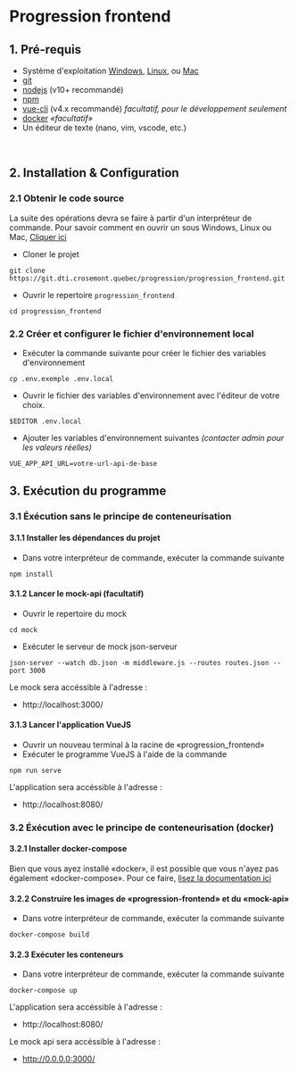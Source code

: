 # Progression frontend

## 1. Pré-requis
- Système d'exploitation [Windows](https://www.microsoft.com/en-us/software-download/), [Linux](https://www.linux.org/pages/download/), ou [Mac](https://support.apple.com/downloads/macos)
- [git](https://git-scm.com/downloads)
- [nodejs](https://nodejs.org/en/) (v10+ recommandé)
- [npm](https://github.com/nodesource/distributions)
- [vue-cli](https://cli.vuejs.org/guide/installation.html) (v4.x recommandé) *facultatif, pour le développement seulement*
- [docker](https://www.docker.com/) *«facultatif»*
- Un éditeur de texte (nano, vim, vscode, etc.)

&nbsp;

## 2. Installation & Configuration 
### 2.1 Obtenir le code source
La suite des opérations devra se faire à partir d'un interpréteur de commande. Pour savoir comment en ouvrir un sous Windows, Linux ou Mac, [Cliquer ici](http://codeur-pro.fr/invite-de-commande-et-terminal/)

- Cloner le projet
```
git clone https://git.dti.crosemont.quebec/progression/progression_frontend.git
```

- Ouvrir le repertoire `progression_frontend`
```
cd progression_frontend
```


### 2.2 Créer et configurer le fichier d'environnement local
- Exécuter la commande suivante pour créer le fichier des variables d'environnement
```
cp .env.exemple .env.local
```
- Ouvrir le fichier des variables d'environnement avec l'éditeur de votre choix.
```
$EDITOR .env.local
```
- Ajouter les variables d'environnement suivantes *(contacter admin pour les valeurs réelles)*
```
VUE_APP_API_URL=votre-url-api-de-base
```

## 3. Exécution du programme
### 3.1 Éxécution sans le principe de conteneurisation

#### 3.1.1 Installer les dépendances du projet
- Dans votre interpréteur de commande, exécuter la commande suivante
```
npm install
```

#### 3.1.2 Lancer le mock-api (facultatif)
- Ouvrir le repertoire du mock
```
cd mock
```
- Exécuter le serveur de mock json-serveur
```
json-server --watch db.json -m middleware.js --routes routes.json --port 3000
```
Le mock sera accéssible à l'adresse :
- http://localhost:3000/

#### 3.1.3 Lancer l'application VueJS
- Ouvrir un nouveau terminal à la racine de «progression_frontend»
- Exécuter le programme VueJS à l'aide de la commande
```
npm run serve
```
L'application sera accéssible à l'adresse :
- http://localhost:8080/


### 3.2 Éxécution avec le principe de conteneurisation (docker)
#### 3.2.1 Installer docker-compose
Bien que vous ayez installé «docker», il est possible que vous n'ayez pas également «docker-compose». Pour ce faire, [lisez la documentation ici](https://docs.docker.com/compose/install/)

#### 3.2.2 Construire les images de «progression-frontend» et du «mock-api»
- Dans votre interpréteur de commande, exécuter la commande suivante
```
docker-compose build
```

#### 3.2.3 Exécuter les conteneurs
- Dans votre interpréteur de commande, exécuter la commande suivante
```
docker-compose up
```

L'application sera accéssible à l'adresse :
- http://localhost:8080/

Le mock api sera accéssible à l'adresse :
- http://0.0.0.0:3000/
